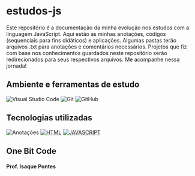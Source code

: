 # estudos-js
Este repositório é a documentação da minha evolução nos estudos com a linguagem JavaScript. Aqui estão as minhas anotações, códigos (sequenciais para fins didáticos) e aplicações. Algumas pastas terão arquivos .txt para anotações e comentários necessários. Projetos que fiz com base nos conhecimentos guardados neste repositório serão redirecionados para seus respectivos arquivos. Me acompanhe nessa jornada!
## Ambiente e ferramentas de estudo

![Visual Studio Code](https://img.shields.io/badge/-Visual%20Studio%20Code-0D1117?style=for-the-badge&logo=visual-studio-code&logoColor=007ACC&labelColor=0D1117)
![Git](https://img.shields.io/badge/-Git-0D1117?style=for-the-badge&logo=git&labelColor=0D1117)
![GitHub](https://img.shields.io/badge/-GitHub-0D1117?style=for-the-badge&logo=github&labelColor=0D1117)&nbsp;


## Tecnologias utilizadas
![Anotações](https://img.shields.io/badge/anotações-txt-172B4D?style=for-the-badge&logo=estacio&logoColor=blue)
[![HTML](https://img.shields.io/badge/HTML5-E34F26?style=for-the-badge&logo=html5&logoColor=white)]()
[![JAVASCRIPT](https://img.shields.io/badge/JavaScript-F7DF1E?style=for-the-badge&logo=javascript&logoColor=black)]()

## One Bit Code
#### Prof. Isaque Pontes
